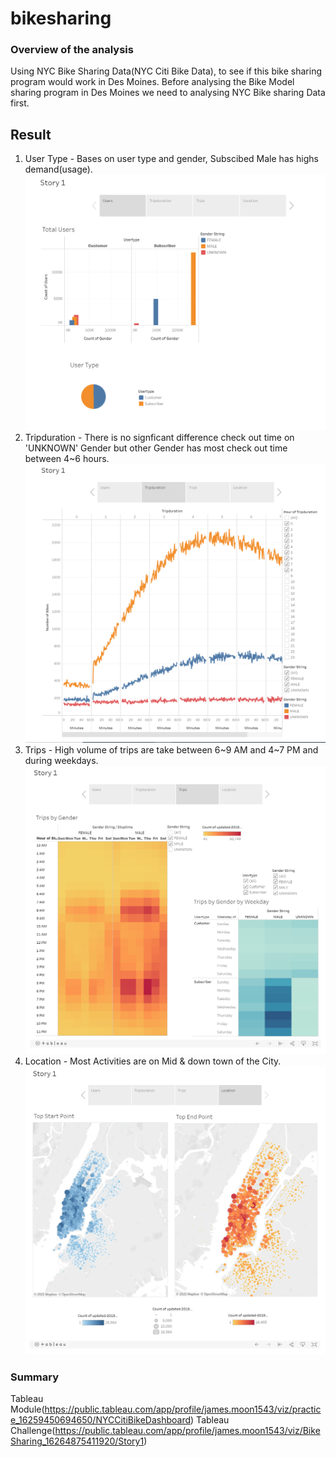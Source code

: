 # bikesharing
### Overview of the analysis
Using NYC Bike Sharing Data(NYC Citi Bike Data), to see if this bike sharing program would work in Des Moines. Before analysing the Bike Model sharing program in Des Moines we need to analysing NYC Bike sharing Data first. 

## Result
1. User Type - Bases on user type and gender, Subscibed Male has highs demand(usage). 
![Users](https://github.com/jamesmoonusa/bikesharing/blob/main/Users.PNG)
2. Tripduration - There is no signficant difference check out time on 'UNKNOWN' Gender but other Gender has most check out time between 4~6 hours.
![Tripduration](https://github.com/jamesmoonusa/bikesharing/blob/main/Tripduration.PNG)
3. Trips - High volume of trips are take between 6~9 AM and 4~7 PM and during weekdays.
![Trips](https://github.com/jamesmoonusa/bikesharing/blob/main/Trips.PNG)
4. Location - Most Activities are on Mid & down town of the City. 
![Location](https://github.com/jamesmoonusa/bikesharing/blob/main/Location.PNG)



### Summary













Tableau Module(https://public.tableau.com/app/profile/james.moon1543/viz/practice_16259450694650/NYCCitiBikeDashboard)
Tableau Challenge(https://public.tableau.com/app/profile/james.moon1543/viz/BikeSharing_16264875411920/Story1)
